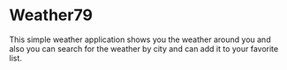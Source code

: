 # Weather79
This simple weather application shows you the weather around you and also you can search for the weather by city and can add it to your favorite list.
